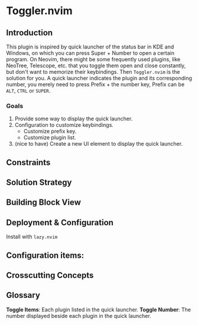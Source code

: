 # Toggler.nvim

## Introduction
This plugin is inspired by quick launcher of the status bar in KDE and Windows, on which you can press Super + Number
to open a certain program. On Neovim, there might be some frequently used plugins, like NeoTree, Telescope, etc. that
you toggle them open and close constantly, but don't want to memorize their keybindings.
Then `Toggler.nvim` is the solution for you. A quick launcher indicates the plugin and its corresponding number, you
merely need to press Prefix + the number key, Prefix can be `ALT`, `CTRL` or `SUPER`.

### Goals
1. Provide some way to display the quick launcher.
2. Configuration to customize keybindings.
    - Customize prefix key.
    - Customize plugin list.
3. (nice to have) Create a new UI element to display the quick launcher.

## Constraints

## Solution Strategy

## Building Block View

## Deployment & Configuration
Install with `lazy.nvim`

Configuration items:
- 

## Crosscutting Concepts

## Glossary
**Toggle Items**: Each plugin listed in the quick launcher.
**Toggle Number**: The number displayed beside each plugin in the quick launcher.
